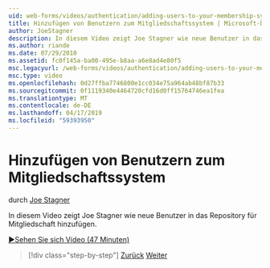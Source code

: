 ```yaml
---
uid: web-forms/videos/authentication/adding-users-to-your-membership-system
title: Hinzufügen von Benutzern zum Mitgliedschaftssystem | Microsoft-Dokumentation
author: JoeStagner
description: In diesem Video zeigt Joe Stagner wie neue Benutzer in das Repository für Mitgliedschaft hinzufügen.
ms.author: riande
ms.date: 07/29/2010
ms.assetid: fc0f145a-ba00-495e-b8aa-a6e8ad4e80f5
msc.legacyurl: /web-forms/videos/authentication/adding-users-to-your-membership-system
msc.type: video
ms.openlocfilehash: 0d27ffba7746800e1cc034e75a964ab48bf87b33
ms.sourcegitcommit: 0f1119340e4464720cfd16d0ff15764746ea1fea
ms.translationtype: MT
ms.contentlocale: de-DE
ms.lasthandoff: 04/17/2019
ms.locfileid: "59393950"
---
```

# <a name="adding-users-to-your-membership-system"></a>Hinzufügen von Benutzern zum Mitgliedschaftssystem

durch [Joe Stagner](https://github.com/JoeStagner)

In diesem Video zeigt Joe Stagner wie neue Benutzer in das Repository für Mitgliedschaft hinzufügen.

[&#9654;Sehen Sie sich Video (47 Minuten)](https://channel9.msdn.com/Blogs/ASP-NET-Site-Videos/adding-users-to-your-membership-system)

> [!div class="step-by-step"]
> [Zurück](validating-users-with-the-login-control.md)
> [Weiter](logging-users-into-your-membership-system.md)

